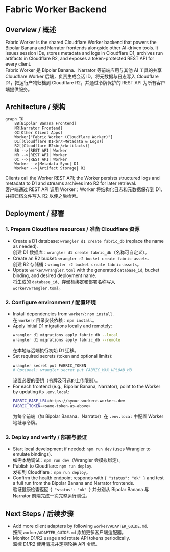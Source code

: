 # Fabric Worker Backend

## Overview / 概述
Fabric Worker is the shared Cloudflare Worker backend that powers the Bipolar Banana and Narrator frontends alongside other AI-driven tools. It issues session IDs, stores metadata and logs in Cloudflare D1, archives run artifacts in Cloudflare R2, and exposes a token-protected REST API for every client.  
Fabric Worker 是 Bipolar Banana、Narrator 等前端应用与其他 AI 工具的共享 Cloudflare Worker 后端，负责生成会话 ID，将元数据与日志写入 Cloudflare D1，把运行产物归档到 Cloudflare R2，并通过令牌保护的 REST API 为所有客户端提供服务。

## Architecture / 架构
```mermaid
graph TD
    BB[Bipolar Banana Frontend]
    NR[Narrator Frontend]
    OC[Other Client Apps]
    Worker["Fabric Worker (Cloudflare Worker)"]
    D1[(Cloudflare D1<br/>Metadata & Logs)]
    R2[(Cloudflare R2<br/>Artifacts)]
    BB -->|REST API| Worker
    NR -->|REST API| Worker
    OC -->|REST API| Worker
    Worker -->|Metadata Sync| D1
    Worker -->|Artifact Storage| R2
```
Clients call the Worker REST API; the Worker persists structured logs and metadata to D1 and streams archives into R2 for later retrieval.  
客户端通过 REST API 调用 Worker；Worker 将结构化日志和元数据保存到 D1，并把归档文件写入 R2 以便之后检索。

## Deployment / 部署

### 1. Prepare Cloudflare resources / 准备 Cloudflare 资源
- Create a D1 database: `wrangler d1 create fabric_db` (replace the name as needed).  
  创建 D1 数据库：`wrangler d1 create fabric_db`（名称可自定义）。
- Create an R2 bucket: `wrangler r2 bucket create fabric-assets`.  
  创建 R2 存储桶：`wrangler r2 bucket create fabric-assets`。
- Update `worker/wrangler.toml` with the generated `database_id`, bucket binding, and desired deployment name.  
  将生成的 `database_id`、存储桶绑定和部署名称写入 `worker/wrangler.toml`。

### 2. Configure environment / 配置环境
- Install dependencies from `worker/`: `npm install`.  
  在 `worker/` 目录安装依赖：`npm install`。
- Apply initial D1 migrations locally and remotely:  
  ```bash
  wrangler d1 migrations apply fabric_db --local
  wrangler d1 migrations apply fabric_db --remote
  ```  
  在本地与远端执行初始 D1 迁移。
- Set required secrets (token and optional limits):  
  ```bash
  wrangler secret put FABRIC_TOKEN
  # Optional: wrangler secret put FABRIC_MAX_UPLOAD_MB
  ```  
  设置必要的密钥（令牌及可选的上传限制）。
- For each frontend (e.g., Bipolar Banana, Narrator), point to the Worker by updating its `.env.local`:  
  ```bash
  FABRIC_BASE_URL=https://<your-worker>.workers.dev
  FABRIC_TOKEN=<same-token-as-above>
  ```  
  为每个前端（如 Bipolar Banana、Narrator）在 `.env.local` 中配置 Worker 地址与令牌。

### 3. Deploy and verify / 部署与验证
- Start local development if needed: `npm run dev` (uses Wrangler to emulate bindings).  
  如需本地调试：`npm run dev`（Wrangler 会模拟绑定）。
- Publish to Cloudflare: `npm run deploy`.  
  发布到 Cloudflare：`npm run deploy`。
- Confirm the health endpoint responds with `{ "status": "ok" }` and test a full run from the Bipolar Banana and Narrator frontends.  
  验证健康检查返回 `{ "status": "ok" }` 并分别从 Bipolar Banana 与 Narrator 前端完成一次完整运行测试。

## Next Steps / 后续步骤
- Add more client adapters by following `worker/ADAPTER_GUIDE.md`.  
  按照 `worker/ADAPTER_GUIDE.md` 添加更多客户端适配器。
- Monitor D1/R2 usage and rotate API tokens periodically.  
  监控 D1/R2 使用情况并定期轮换 API 令牌。
